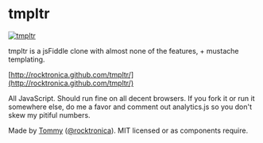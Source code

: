 # tmpltr

[![tmpltr](http://iamnotagoodartist.com/wp-content/uploads/2011/12/tmpltr.jpg)](http://tmpltr.com/)

tmpltr is a jsFiddle clone with almost none of the features, + mustache templating.

[http://rocktronica.github.com/tmpltr/](http://rocktronica.github.com/tmpltr/)

All JavaScript. Should run fine on all decent browsers. If you fork it or run it somewhere else, do me a favor and comment out analytics.js so you don't skew my pitiful numbers.

Made by <a href="http://mynameistommy.com/">Tommy</a> (<a href='https://twitter.com/#!/rocktronica'>@rocktronica</a>). MIT licensed or as components require.

